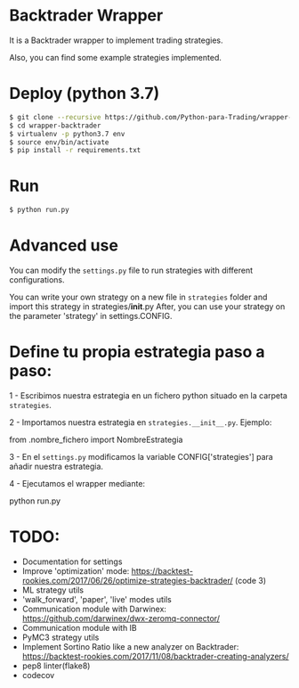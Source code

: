# Backtrader Wrapper

It is a Backtrader wrapper to implement trading strategies.

Also, you can find some example strategies implemented.

# Deploy (python 3.7)

```sh
$ git clone --recursive https://github.com/Python-para-Trading/wrapper-backtrader.git
$ cd wrapper-backtrader
$ virtualenv -p python3.7 env
$ source env/bin/activate
$ pip install -r requirements.txt
```

# Run

```sh
$ python run.py
```

# Advanced use

You can modify the `settings.py` file to run strategies with different
configurations.

You can write your own strategy on a new file in `strategies` folder and import
this strategy in strategies/__init__.py
After, you can use your strategy on the parameter 'strategy' in settings.CONFIG.

# Define tu propia estrategia paso a paso:

1 - Escribimos nuestra estrategia en un fichero python situado en la carpeta `strategies`.

2 - Importamos nuestra estrategia en `strategies.__init__.py`. Ejemplo:

from .nombre_fichero import NombreEstrategia

3 - En el `settings.py` modificamos la variable CONFIG['strategies'] para añadir nuestra estrategia.

4 - Ejecutamos el wrapper mediante:

python run.py


# TODO:

* Documentation for settings
* Improve 'optimization' mode: https://backtest-rookies.com/2017/06/26/optimize-strategies-backtrader/ (code 3)
* ML strategy utils
* 'walk_forward', 'paper', 'live' modes utils
* Communication module with Darwinex: https://github.com/darwinex/dwx-zeromq-connector/
* Communication module with IB
* PyMC3 strategy utils
* Implement Sortino Ratio like a new analyzer on Backtrader: https://backtest-rookies.com/2017/11/08/backtrader-creating-analyzers/
* pep8 linter(flake8)
* codecov
